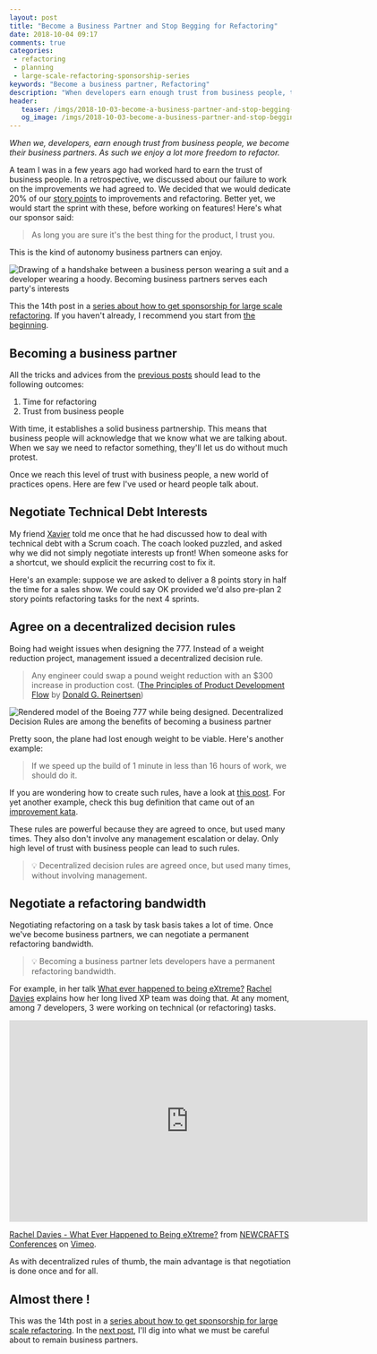 ```yaml
---
layout: post
title: "Become a Business Partner and Stop Begging for Refactoring"
date: 2018-10-04 09:17
comments: true
categories: 
 - refactoring
 - planning
 - large-scale-refactoring-sponsorship-series
keywords: "Become a business partner, Refactoring"
description: "When developers earn enough trust from business people, they become their business partners. As such they enjoy a lot more freedom to refactor. They can discuss permanent refactoring bandwidth, technical debt interests and agree on decentralized decision rules."
header:
   teaser: /imgs/2018-10-03-become-a-business-partner-and-stop-begging-for-refactoring/business-hand-shake-teaser.jpeg
   og_image: /imgs/2018-10-03-become-a-business-partner-and-stop-begging-for-refactoring/business-hand-shake-og.jpeg
---
```

_When we, developers, earn enough trust from business people, we become their business partners. As such we enjoy a lot more freedom to refactor._

A team I was in a few years ago had worked hard to earn the trust of business people. In a retrospective, we discussed about our failure to work on the improvements we had agreed to. We decided that we would dedicate 20% of our [story points](https://www.mountaingoatsoftware.com/blog/what-are-story-points) to improvements and refactoring. Better yet, we would start the sprint with these, before working on features! Here's what our sponsor said:

> As long you are sure it's the best thing for the product, I trust you.

This is the kind of autonomy business partners can enjoy.

![Drawing of a handshake between a business person wearing a suit and a developer wearing a hoody. Becoming business partners serves each party's interests]({{site.url}}/imgs/2018-10-03-become-a-business-partner-and-stop-begging-for-refactoring/business-hand-shake.jpg)

This the 14th post in a [series about how to get sponsorship for large scale refactoring](/blog/categories/large-scale-refactoring-sponsorship-series/). If you haven't already, I recommend you start from [the beginning](/how-to-convince-your-business-to-sponsor-a-large-scale-refactoring/).

## Becoming a business partner

All the tricks and advices from the [previous posts](/blog/categories/large-scale-refactoring-sponsorship-series/) should lead to the following outcomes:

1.  Time for refactoring
2.  Trust from business people

With time, it establishes a solid business partnership. This means that business people will acknowledge that we know what we are talking about. When we say we need to refactor something, they'll let us do without much protest.

Once we reach this level of trust with business people, a new world of practices opens. Here are few I've used or heard people talk about.

## Negotiate Technical Debt Interests

My friend [Xavier](https://twitter.com/XCorail) told me once that he had discussed how to deal with technical debt with a Scrum coach. The coach looked puzzled, and asked why we did not simply negotiate interests up front! When someone asks for a shortcut, we should explicit the recurring cost to fix it.

Here's an example: suppose we are asked to deliver a 8 points story in half the time for a sales show. We could say OK provided we'd also pre-plan 2 story points refactoring tasks for the next 4 sprints.

## Agree on a decentralized decision rules

Boing had weight issues when designing the 777. Instead of a weight reduction project, management issued a decentralized decision rule.

> Any engineer could swap a pound weight reduction with an $300 increase in production cost. ([The Principles of Product Development Flow](https://www.amazon.com/Principles-Product-Development-Flow-Generation/dp/1935401009/) by [Donald G. Reinertsen](http://reinertsenassociates.com/))

![Rendered model of the Boeing 777 while being designed. Decentralized Decision Rules are among the benefits of becoming a business partner]({{site.url}}/imgs/2018-10-03-become-a-business-partner-and-stop-begging-for-refactoring/boeing-777.jpg)

Pretty soon, the plane had lost enough weight to be viable. Here's another example:

> If we speed up the build of 1 minute in less than 16 hours of work, we should do it.

If you are wondering how to create such rules, have a look at [this post](/you-dont-have-to-ask-your-boss-for-a-fast-build-lean-software-development-part-6/). For yet another example, check this bug definition that came out of an [improvement kata](/blog/categories/first-improvement-kata-series/).

These rules are powerful because they are agreed to once, but used many times. They also don't involve any management escalation or delay. Only high level of trust with business people can lead to such rules.

> 💡 Decentralized decision rules are agreed once, but used many times, without involving management.

## Negotiate a refactoring bandwidth

Negotiating refactoring on a task by task basis takes a lot of time. Once we've become business partners, we can negotiate a permanent refactoring bandwidth.

> 💡 Becoming a business partner lets developers have a permanent refactoring bandwidth.

For example, in her talk [What ever happened to being eXtreme?](https://vimeo.com/221024846) [Rachel Davies](https://twitter.com/rachelcdavies) explains how her long lived XP team was doing that. At any moment, among 7 developers, 3 were working on technical (or refactoring) tasks.

<iframe src="https://player.vimeo.com/video/221024846" width="640" height="360" frameborder="0" webkitallowfullscreen mozallowfullscreen allowfullscreen></iframe>
<p><a href="https://vimeo.com/221024846">Rachel Davies - What Ever Happened to Being eXtreme?</a> from <a href="https://vimeo.com/newcrafts">NEWCRAFTS Conferences</a> on <a href="https://vimeo.com">Vimeo</a>.</p>

As with decentralized rules of thumb, the main advantage is that negotiation is done once and for all.

## Almost there !

This was the 14th post in a [series about how to get sponsorship for large scale refactoring](/blog/categories/large-scale-refactoring-sponsorship-series/). In the [next post](http://eepurl.com/dxKE95), I'll dig into what we must be careful about to remain business partners.
